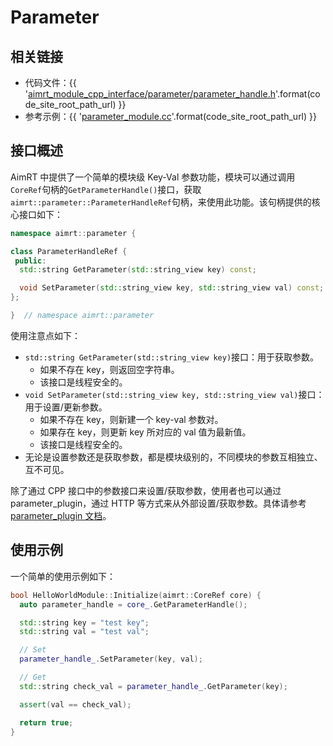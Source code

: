 # Parameter

## 相关链接


- 代码文件：{{ '[aimrt_module_cpp_interface/parameter/parameter_handle.h]({}/src/interface/aimrt_module_cpp_interface/parameter/parameter_handle.h)'.format(code_site_root_path_url) }}
- 参考示例：{{ '[parameter_module.cc]({}/src/examples/cpp/parameter/module/parameter_module/parameter_module.cc)'.format(code_site_root_path_url) }}


## 接口概述

AimRT 中提供了一个简单的模块级 Key-Val 参数功能，模块可以通过调用`CoreRef`句柄的`GetParameterHandle()`接口，获取`aimrt::parameter::ParameterHandleRef`句柄，来使用此功能。该句柄提供的核心接口如下：

```cpp
namespace aimrt::parameter {

class ParameterHandleRef {
 public:
  std::string GetParameter(std::string_view key) const;

  void SetParameter(std::string_view key, std::string_view val) const;
};

}  // namespace aimrt::parameter
```

使用注意点如下：
- `std::string GetParameter(std::string_view key)`接口：用于获取参数。
  - 如果不存在 key，则返回空字符串。
  - 该接口是线程安全的。
- `void SetParameter(std::string_view key, std::string_view val)`接口：用于设置/更新参数。
  - 如果不存在 key，则新建一个 key-val 参数对。
  - 如果存在 key，则更新 key 所对应的 val 值为最新值。
  - 该接口是线程安全的。
- 无论是设置参数还是获取参数，都是模块级别的，不同模块的参数互相独立、互不可见。


除了通过 CPP 接口中的参数接口来设置/获取参数，使用者也可以通过 parameter_plugin，通过 HTTP 等方式来从外部设置/获取参数。具体请参考[parameter_plugin 文档](../plugins/parameter_plugin.md)。

## 使用示例

一个简单的使用示例如下：
```cpp
bool HelloWorldModule::Initialize(aimrt::CoreRef core) {
  auto parameter_handle = core_.GetParameterHandle();

  std::string key = "test key";
  std::string val = "test val";

  // Set
  parameter_handle_.SetParameter(key, val);

  // Get
  std::string check_val = parameter_handle_.GetParameter(key);

  assert(val == check_val);

  return true;
}
```

